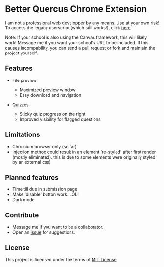 # Better Quercus Chrome Extension

I am not a professional web developper by any means. Use at your own risk! To access the legacy userscript (which still works!), click [here](https://github.com/alanjyu/BetterQuercus/tree/userscript).

Note: If your school is also using the Canvas framework, this will likely work! Message me if you want your school's URL to be included. If this causes incompability, you can send a pull request or fork and maintain the project yourself.

## Features

- File preview
  - Maximized preview window
  - Easy download and navigation

- Quizzes
  - Sticky quiz progress on the right
  - Improved visibility for flagged questions

## Limitations

- Chromium browser only (so far)
- Injection method could result in an element 're-styled' after first render (mostly eliminated). this is due to some elements were originally styled by an external css)


## Planned features

- Time till due in submission page
- Make 'disable' button work. LOL!
- Dark mode


## Contribute

- Message me if you want to be a collaborator.
- Open an [issue](https://github.com/alanjyu/better-quercus.js/issues) for suggestions.

## License

This project is licensed under the terms of [MIT License](https://opensource.org/licenses/MIT). 
